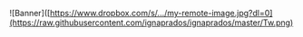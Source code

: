 ![Banner]([https://www.dropbox.com/s/.../my-remote-image.jpg?dl=0](https://raw.githubusercontent.com/ignaprados/ignaprados/master/Tw.png)
